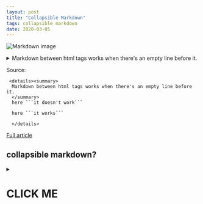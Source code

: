```yaml
---
layout: post
title: "Collapsible Markdown"
tags: collapsible markdown
date: 2020-03-05
---
```


![Markdown image](https://encrypted-tbn0.gstatic.com/images?q=tbn%3AANd9GcTAiDeNPS8fX3qEoEQlNrJ-kracnaTcp0Osdr5KpOUqcjkTo1-X)

 <details><summary>
  Markdown between html tags works when there's an empty line before it.
  </summary>
  here ```it doesn't work```

  here ```it works```

  </details>

Source:

```
 <details><summary>
  Markdown between html tags works when there's an empty line before it.
  </summary>
  here ```it doesn't work```

  here ```it works```

  </details>
```

[Full article](https://gist.github.com/joyrexus/16041f2426450e73f5df9391f7f7ae5f)

## collapsible markdown?

<details><summary>

# CLICK ME
</summary>
<p>

#### yes, even hidden code blocks!

```python
print("hello world!")
```

Source code:
```
## collapsible markdown?

<details>
<summary>

# CLICK ME
</summary>
<p>

#### yes, even hidden code blocks!

  ```python
  print("hello world!")
  ```
```
